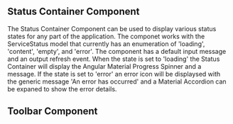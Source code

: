 ## Status Container Component

The Status Container Component can be used to display various status states for any part of the application. The componet works with the ServiceStatus model that currently has an enumeration of 'loading', 'content', 'empty', and 'error'. The component has a default input message and an output refresh event. When the state is set to 'loading' the Status Container will display the Angular Material Progress Spinner and a message. If the state is set to 'error' an error icon will be displaysed with the generic message 'An error has occurred' and a Material Accordion can be expaned to show the error details. 

## Toolbar Component
